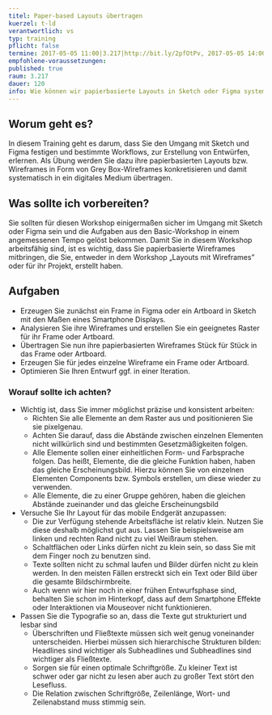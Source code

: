 ```yaml
---
titel: Paper-based Layouts übertragen
kuerzel: t-ld
verantwortlich: vs
typ: training
pflicht: false
termine: 2017-05-05 11:00|3.217|http://bit.ly/2pfOtPv, 2017-05-05 14:00|3.217|http://bit.ly/2qbQ5cj, 2017-05-05 16:00|3.217|http://bit.ly/2q2swU6
empfohlene-voraussetzungen: 
published: true
raum: 3.217
dauer: 120
info: Wie können wir papierbasierte Layouts in Sketch oder Figma systematisch übertragen?
---
```


## Worum geht es?

In diesem Training geht es darum, dass Sie den Umgang mit Sketch und Figma festigen und bestimmte Workflows, zur Erstellung von Entwürfen, erlernen.
Als Übung werden Sie dazu ihre papierbasierten Layouts bzw. Wireframes in Form von Grey Box-Wireframes konkretisieren und damit systematisch in ein digitales Medium übertragen.

## Was sollte ich vorbereiten?

Sie sollten für diesen Workshop einigermaßen sicher im Umgang mit Sketch oder Figma sein und die Aufgaben aus den Basic-Workshop in einem angemessenen Tempo gelöst bekommen.
Damit Sie in diesem Workshop arbeitsfähig sind, ist es wichtig, dass Sie papierbasierte Wireframes mitbringen, die Sie, entweder in dem Workshop „Layouts mit Wireframes” oder für ihr Projekt, erstellt haben.

## Aufgaben

* Erzeugen Sie zunächst ein Frame in Figma oder ein Artboard in Sketch mit den Maßen eines Smartphone Displays.
* Analysieren Sie ihre Wireframes und erstellen Sie ein geeignetes Raster für ihr Frame oder Artboard.
* Übertragen Sie nun ihre papierbasierten Wireframes Stück für Stück in das Frame oder Artboard.
* Erzeugen Sie für jedes einzelne Wireframe ein Frame oder Artboard.
* Optimieren Sie Ihren Entwurf ggf. in einer Iteration.

### Worauf sollte ich achten?

* Wichtig ist, dass Sie immer möglichst präzise und konsistent arbeiten:
  * Richten Sie alle Elemente an dem Raster aus und positionieren Sie sie pixelgenau.
  * Achten Sie darauf, dass die Abstände zwischen einzelnen Elementen nicht willkürlich sind und bestimmten Gesetzmäßigkeiten folgen.
  * Alle Elemente sollen einer einheitlichen Form- und Farbsprache folgen. Das heißt, Elemente, die die gleiche Funktion haben, haben das gleiche Erscheinungsbild. Hierzu können Sie von einzelnen Elementen Components bzw. Symbols erstellen, um diese wieder zu verwenden.
  * Alle Elemente, die zu einer Gruppe gehören, haben die gleichen Abstände zueinander und das gleiche Erscheinungsbild
* Versuche Sie Ihr Layout für das mobile Endgerät anzupassen:
  * Die zur Verfügung stehende Arbeitsfläche ist relativ klein. Nutzen Sie diese deshalb möglichst gut  aus. Lassen Sie beispielsweise am linken und rechten Rand nicht zu viel Weißraum stehen. 
  * Schaltflächen oder Links dürfen nicht zu klein sein, so dass Sie mit dem Finger noch zu benutzen sind.
  * Texte sollten nicht zu schmal laufen und Bilder dürfen nicht zu klein werden. In den meisten Fällen  erstreckt sich ein Text oder Bild über die gesamte Bildschirmbreite.
  * Auch wenn wir hier noch in einer frühen Entwurfsphase sind, behalten Sie schon im Hinterkopf, dass auf dem Smartphone Effekte oder Interaktionen via Mouseover nicht funktionieren.
* Passen Sie die Typografie so an, dass die Texte gut strukturiert und lesbar sind
  * Überschriften und Fließtexte müssen sich weit genug voneinander unterscheiden. Hierbei müssen sich hierarchische Strukturen bilden: Headlines sind wichtiger als Subheadlines und Subheadlines sind wichtiger als Fließtexte.
  * Sorgen sie für einen optimale Schriftgröße. Zu kleiner Text ist schwer oder gar nicht zu lesen aber auch zu großer Text stört den Lesefluss.
  * Die Relation zwischen Schriftgröße, Zeilenlänge,  Wort- und Zeilenabstand muss stimmig sein.




